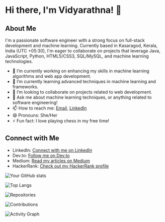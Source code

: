# Hi there, I'm Vidyarathna! 👋

## About Me
I'm a passionate software engineer with a strong focus on full-stack development and machine learning. 
Currently based in Kasaragod, Kerala, India (UTC +05:30), I'm eager to collaborate on projects that leverage Java, JavaScript, Python, HTML5/CSS3, SQL/MySQL, and machine learning technologies.

- 🔭 I’m currently working on enhancing my skills in machine learning algorithms and web app development.
- 🌱 I’m currently learning advanced techniques in machine learning and frameworks.
- 👯 I’m looking to collaborate on projects related to web development.
- 💬 Ask me about machine learning techniques, or anything related to software engineering!
- 📫 How to reach me: [Email](mailto:vidyarb30@gmail.com), [LinkedIn](https://in.linkedin.com/in/vidyarathna)
- 😄 Pronouns: She/Her
- ⚡ Fun fact: I love playing chess in my free time!
  
## Connect with Me
- LinkedIn: [Connect with me on LinkedIn](https://in.linkedin.com/in/vidyarathna)
- Dev.to: [Follow me on Dev.to](https://dev.to/vidyarathna)
- Medium: [Read my articles on Medium](https://vidyarathna.medium.com)
- HackerRank: [Check out my HackerRank profile](https://www.hackerrank.com/profile/vidyarathna)

![Your GitHub stats](https://github-readme-stats.vercel.app/api?username=vidyarathna&show_icons=true&theme=radical)

![Top Langs](https://github-readme-stats.vercel.app/api/top-langs/?username=vidyarathna&layout=compact)

![Repositories](https://github-readme-stats.vercel.app/api?username=vidyarathna&count_private=true&show_icons=true&theme=radical)

![Contributions](https://github-readme-streak-stats.herokuapp.com/?user=vidyarathna&theme=radical)

![Activity Graph](https://activity-graph.herokuapp.com/graph?username=vidyarathna&bg_color=ffffff&color=000000&line=1ca086&point=1ca086)
